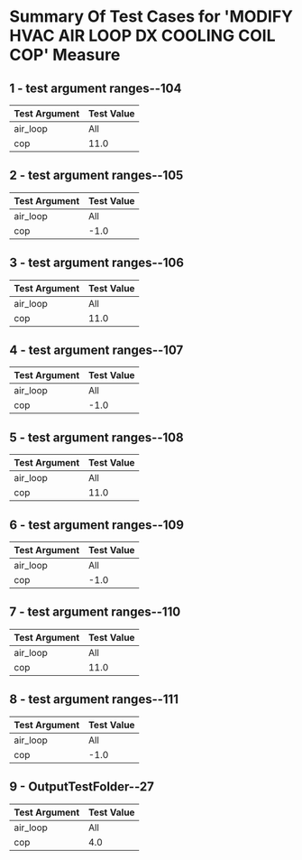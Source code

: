 # Summary Of Test Cases for 'MODIFY HVAC AIR LOOP DX COOLING COIL COP' Measure
 
## 1 - test argument ranges--104
| Test Argument | Test Value |
| ------------- | ---------- |
| air_loop |All |
| cop |11.0 |
 
## 2 - test argument ranges--105
| Test Argument | Test Value |
| ------------- | ---------- |
| air_loop |All |
| cop |-1.0 |
 
## 3 - test argument ranges--106
| Test Argument | Test Value |
| ------------- | ---------- |
| air_loop |All |
| cop |11.0 |
 
## 4 - test argument ranges--107
| Test Argument | Test Value |
| ------------- | ---------- |
| air_loop |All |
| cop |-1.0 |
 
## 5 - test argument ranges--108
| Test Argument | Test Value |
| ------------- | ---------- |
| air_loop |All |
| cop |11.0 |
 
## 6 - test argument ranges--109
| Test Argument | Test Value |
| ------------- | ---------- |
| air_loop |All |
| cop |-1.0 |
 
## 7 - test argument ranges--110
| Test Argument | Test Value |
| ------------- | ---------- |
| air_loop |All |
| cop |11.0 |
 
## 8 - test argument ranges--111
| Test Argument | Test Value |
| ------------- | ---------- |
| air_loop |All |
| cop |-1.0 |
 
## 9 - OutputTestFolder--27
| Test Argument | Test Value |
| ------------- | ---------- |
| air_loop |All |
| cop |4.0 |
 
